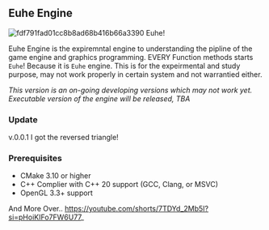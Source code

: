 ## Euhe Engine 
![fdf791fad01cc8b8ad68b416b66a3390](https://github.com/user-attachments/assets/5a699234-90fb-4698-8e8b-4dce373e7f7d)
Euhe!

Euhe Engine is the expiremntal engine to understanding the pipline of the game engine and graphics programming.
EVERY Function methods starts `Euhe`! Because it is `Euhe` engine.
This is for the expeirmental and study purpose, may not work properly in certain system and not warrantied either. 

*This version is an on-going developing versions which may not work yet. Executable version of the engine will be released, TBA*
### Update
v.0.0.1 
I got the reversed triangle! 

### Prerequisites 
- CMake 3.10 or higher
- C++ Complier with C++ 20 support (GCC, Clang, or MSVC)
- OpenGL 3.3+ support


And More Over..
https://youtube.com/shorts/7TDYd_2Mb5I?si=pHoiKIFo7FW6U77_
